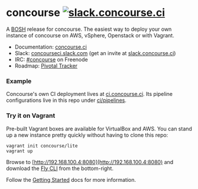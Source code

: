 # concourse [![slack.concourse.ci](http://slack.concourse.ci/badge.svg)](http://slack.concourse.ci)

A [BOSH](https://github.com/cloudfoundry/bosh) release for concourse. The
easiest way to deploy your own instance of concourse on AWS, vSphere,
Openstack or with Vagrant.

* Documentation: [concourse.ci](http://concourse.ci)
* Slack: [concourseci.slack.com](https://concourseci.slack.com) (get an invite at [slack.concourse.ci](http://slack.concourse.ci))
* IRC: [#concourse](http://webchat.freenode.net/?channels=concourse) on Freenode
* Roadmap: [Pivotal Tracker](https://www.pivotaltracker.com/n/projects/1059262)

### Example

Concourse's own CI deployment lives at [ci.concourse.ci][concourse-pipeline].
Its pipeline configurations live in this repo under
[ci/pipelines][concourse-config].

[concourse-pipeline]: https://ci.concourse.ci
[concourse-config]: https://github.com/concourse/concourse/blob/develop/ci/pipelines

### Try it on Vagrant

Pre-built Vagrant boxes are available for VirtualBox and AWS. You can stand up
a new instance pretty quickly without having to clone this repo:

```
vagrant init concourse/lite
vagrant up
```

Browse to [http://192.168.100.4:8080](http://192.168.100.4:8080) and download
the [Fly CLI](http://concourse.ci/fly-cli.html) from the bottom-right.

Follow the [Getting Started](http://concourse.ci/getting-started.html) docs
for more information.
